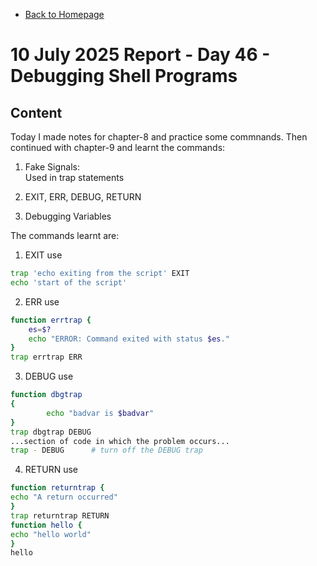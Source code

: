 - [Back to Homepage](/README.md)

# 10 July 2025 Report - Day 46 - Debugging Shell Programs

## Content

Today I made notes for chapter-8 and practice some commnands. Then continued with chapter-9 and learnt the commands:

1. Fake Signals:        
Used in trap statements

2. EXIT, ERR, DEBUG, RETURN

3. Debugging Variables

The commands learnt are:
1. EXIT use
```bash
trap 'echo exiting from the script' EXIT
echo 'start of the script'
```

2. ERR use
```bash
function errtrap {
    es=$?
    echo "ERROR: Command exited with status $es."
}
trap errtrap ERR
```

3. DEBUG use
```bash
function dbgtrap
{
        echo "badvar is $badvar"
}
trap dbgtrap DEBUG
...section of code in which the problem occurs...
trap - DEBUG      # turn off the DEBUG trap
```

4. RETURN use 
```bash
function returntrap {
echo "A return occurred"
}
trap returntrap RETURN
function hello {
echo "hello world"
}
hello
```